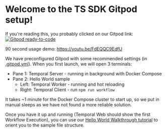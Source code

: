 # Welcome to the TS SDK Gitpod setup!

If you're reading this, you probably clicked on our Gitpod link:
[![Gitpod ready-to-code](https://img.shields.io/badge/Gitpod-ready--to--code-908a85?logo=gitpod)](https://gitpod.io/#https://github.com/temporalio/samples-typescript/)

90 second usage demo: https://youtu.be/FdEQQC9EdfU

We have preconfigured Gitpod with some recommended settings (in [.gitpod.yml](/.gitpod.yml)).
When you first launch, we will open 3 terminals:

- Pane 1: Temporal Server - running in background with Docker Compose
- Pane 2: Hello World sample
  - Left: Temporal Worker - running and hot reloading
  - Right: Temporal Client - run `npm run workflow`

It takes ~1 minute for the Docker Compose cluster to start up, so we put in manual sleeps as we have not found a more reliable solution.

Once you have it up and running (Temporal Web should show the first Workflow Execution), you can use our [Hello World Walkthrough tutorial](https://docs.temporal.io/docs/typescript/hello-world) to orient you to the sample file structure.
